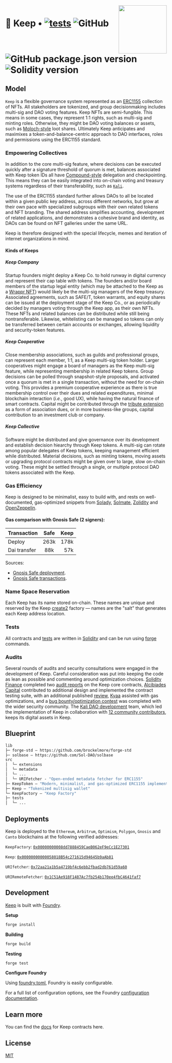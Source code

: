 <img align="right" width="150" height="150" top="0" src="./assets/KALI_K.jpg">

# 🏯 Keep • [![tests](https://github.com/kalidao/keep/actions/workflows/tests.yml/badge.svg)](https://github.com/kalidao/keep/actions/workflows/tests.yml) ![GitHub](https://img.shields.io/github/license/kalidao/keep) ![GitHub package.json version](https://img.shields.io/github/package-json/v/kalidao/keep) ![Solidity version](https://img.shields.io/badge/solidity-%3E%3D%200.8.17-lightgrey)

## Model

`Keep` is a flexible governance system represented as an [ERC1155](https://ethereum.org/en/developers/docs/standards/tokens/erc-1155/) collection of NFTs. All stakeholders are tokenized, and group decisionmaking includes multi-sig and DAO voting features. Keep NFTs are semi-fungible. This means in some cases, they represent 1:1 rights, such as multi-sig and minting roles. Otherwise, they might be DAO voting balances or assets, such as [Moloch-style](https://github.com/MolochVentures/moloch) loot shares. Ultimately Keep anticipates and maximixes a token-and-balance-centric approach to DAO interfaces, roles and permissions using the ERC1155 standard.

### Empowering Collectives

In addition to the core multi-sig feature, where decisions can be executed quickly after a signature threshold of quorum is met, balances associated with Keep token IDs all have [Compound-style](https://github.com/compound-finance/compound-protocol/tree/master/contracts/Governance) delegation and checkpointing. This means they can be easily integrated into on-chain voting and treasury systems regardless of their transferability, such as [`Kali`](https://github.com/kalidao/keep/blob/main/src/extensions/dao/Kali.sol).

The use of the ERC1155 standard further allows DAOs to all be located within a given public key address, across different networks, but grow at their own pace with specialized subgroups with their own related tokens and NFT branding. The shared address simplifies accounting, development of related applications, and demonstrates a cohesive brand and identity, as DAOs can be found on NFT galleries under the same URL.

Keep is therefore designed with the special lifecycle, memes and iteration of internet organizations in mind.

#### Kinds of Keeps

##### Keep Company

Startup founders might deploy a Keep Co. to hold runway in digital currency and represent their cap table with tokens. The founders and/or board members of the startup legal entity (which may be attached to the Keep as a [Wrappr NFT](https://www.wrappr.wtf/)) would likely be the multi-sig managers of the Keep treasury. Associated agreements, such as SAFE/T, token warrants, and equity shares can be issued at the deployment stage of the Keep Co., or as periodically decided by managers voting through the Keep app, as their own NFTs. These NFTs and related balances can be distributed while still being nontransferable. Likewise, whitelisting can be managed so tokens can only be transferred between certain accounts or exchanges, allowing liquidity and security-token features.

##### Keep Cooperative

Close membership associations, such as guilds and professional groups, can represent each member, 1:1, as a Keep multi-sig token holder. Larger cooperatives might engage a board of managers as the Keep multi-sig feature, while representing membership in related Keep tokens. Group decisions can be polled through snapshot-style proposals, and activated once a quorum is met in a single transaction, without the need for on-chain voting. This provides a premium cooperative experience as there is true membership control over their dues and related expenditures, minimal blockchain interaction (*i.e.*, good UX), while having the natural finance of smart contracts. Capital might be contributed through the [tribute extension](https://github.com/kalidao/tribute-router) as a form of association dues, or in more business-like groups, capital contribution to an investment club or company.

##### Keep Collective

Software might be distributed and give governance over its development and establish decision hiearchy through Keep tokens. A multi-sig can rotate among popular delegates of Keep tokens, keeping management efficient while distributed. Material decisions, such as minting tokens, moving assets or upgrading protocol contracts might be given over to large, slow on-chain voting. These might be settled through a single, or multiple protocol DAO tokens associated with the Keep.

### Gas Efficiency

Keep is designed to be minimalist, easy to build with, and rests on well-documented, gas-optimized snippets from [Solady](https://github.com/Vectorized/solady), [Solmate](https://github.com/transmissions11/solmate), [Zolidity](https://github.com/z0r0z/zolidity) and [OpenZeppelin](https://github.com/OpenZeppelin/openzeppelin-contracts).

#### Gas comparison with Gnosis Safe (2 signers):

| Transaction   | Safe          | Keep  |
| ------------- |:-------------:| -----:|
| Deploy        | 263k          | 178k |
| Dai transfer  | 88k           | 57k |

Sources:

* [Gnosis Safe deployment](https://help.gnosis-safe.io/en/articles/4290276-costs-of-creating-a-safe).
* [Gnosis Safe transactions](https://help.gnosis-safe.io/en/articles/4933491-gas-estimation).

### Name Space Reservation

Each Keep has its name stored on-chain. These names are unique and reserved by the Keep [create2](https://docs.openzeppelin.com/cli/2.8/deploying-with-create2) factory — names are the "salt" that generates each Keep address location.

### Tests

All contracts and [tests](https://github.com/kalidao/keep/tree/main/test) are written in [Solidity](https://github.com/ethereum/solidity) and can be run using [forge](https://github.com/foundry-rs/forge-std) commands.

### Audits

Several rounds of audits and security consultations were engaged in the development of Keep. Careful consideration was put into keeping the code as lean as possible and commenting around optimization choices. [Solidity Finance](https://solidity.finance/) completed two [audit reports](https://github.com/kalidao/keep/tree/main/audit) on the Keep core contracts, [Alcibiades Capital](https://alcibiades.capital/) contributed to additional design and implemented the contract testing suite, with an additional published [review](https://alcibiades.capital/blog/kali-multi-sig/), [Kyaa](https://kyaa.xyz/) assisted with gas optimizations, and a [bug bounty/optimization contest](https://twitter.com/z0r0zzz/status/1586396812855738369?s=20&t=xBKblOvBBd2lpnEaBndNZg) was completed with the wider security community. The [Kali DAO development](https://www.kali.gg/) team, which led the implementation of Keep in collaboration with [12 community contributors](https://github.com/kalidao/keep/blob/main/src/Keep.sol#L9), keeps its digital assets in Keep.

## Blueprint

```ml
lib
├─ forge-std — https://github.com/brockelmore/forge-std
├─ solbase — https://github.com/Sol-DAO/solbase
src
│  └─ extensions
│  └─ metadata
│  └─ ...
│  └─ URIFetcher - "Open-ended metadata fetcher for ERC1155"
├─ KeepToken — "Modern, minimalist, and gas-optimized ERC1155 implementation with Compound-style voting and flexible permissioning scheme"
├─ Keep — "Tokenized multisig wallet"
└─ KeepFactory — "Keep Factory"
├─ tests
│  └─ ...
```

## Deployments

Keep is deployed to the `Ethereum`, `Arbitrum`, `Optimism`, `Polygon`, `Gnosis` and `Canto` blockchains at the following verified addresses:

`KeepFactory`: [`0x00000000008dd7888459CaeB062eF9eCc1E27301`](https://etherscan.io/address/0x00000000008dd7888459CaeB062eF9eCc1E27301#code)

`Keep`: [`0x00000000000058018B54c271615d94645b9aAb81`](https://etherscan.io/address/0x00000000000058018B54c271615d94645b9aAb81#code)

`URIfetcher`: [`0x72aa21a1b5a4719bf4c6ebb2fbad2db761d59a60`](https://etherscan.io/address/0x72aa21a1b5a4719bf4c6ebb2fbad2db761d59a60#code)

`URIRemoteFetcher`: [`0x1C51Ae918F1487Ac7fb254b170ee4fbC4641faf7`](https://etherscan.io/address/0x1C51Ae918F1487Ac7fb254b170ee4fbC4641faf7#code)

## Development

[Keep](https://github.com/kalidao/keep) is built with [Foundry](https://github.com/gakonst/foundry).

**Setup**
```bash
forge install
```

**Building**
```bash
forge build
```

**Testing**
```bash
forge test
```

**Configure Foundry**

Using [foundry.toml](./foundry.toml), Foundry is easily configurable.

For a full list of configuration options, see the Foundry [configuration documentation](https://github.com/gakonst/foundry/blob/master/config/README.md#all-options).

## Learn more 

You can find the [docs](https://keep-kalico.vercel.app/) for Keep contracts here.

## License

[MIT](https://github.com/kalidao/keep/blob/main/LICENSE)
